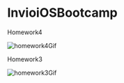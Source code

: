 # InvioiOSBootcamp

Homework4 

![homework4Gif](https://user-images.githubusercontent.com/58392243/193432360-dc0dbcac-d9c2-4e06-979d-b0c7a96b5be2.gif)


Homework3 

![homework3Gif](https://user-images.githubusercontent.com/58392243/193032835-8ffb662c-a42c-4cb9-859f-fb7f22993727.gif)
